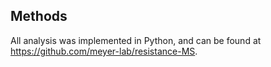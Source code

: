 ## Methods

All analysis was implemented in Python, and can be found at <https://github.com/meyer-lab/resistance-MS>.
